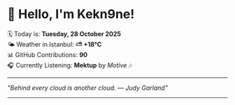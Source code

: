 # 👋 Hello, I'm Kekn9ne!

🗓️ Today is: **Tuesday, 28 October 2025**  
🌤️ Weather in Istanbul: **⛅️  +18°C**  
📊 GitHub Contributions: **90**  
🎧 Currently Listening: **Mektup** by *Motive* 🎶

---

_"Behind every cloud is another cloud. — *Judy Garland*"_

---
